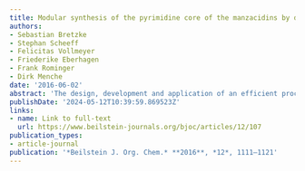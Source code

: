 ```yaml
---
title: Modular synthesis of the pyrimidine core of the manzacidins by divergent Tsuji-Trost coupling
authors:
- Sebastian Bretzke
- Stephan Scheeff
- Felicitas Vollmeyer
- Friederike Eberhagen
- Frank Rominger
- Dirk Menche
date: '2016-06-02'
abstract: 'The design, development and application of an efficient procedure for the concise synthesis of the 1,3-syn- and anti-tetrahydropyrimidine cores of manzacidins are reported. The intramolecular allylic substitution reaction of a readily available joint urea-type substrate enables the facile preparation of both diastereomers in high yields. The practical application of this approach is demonstrated in the efficient and modular preparation of the authentic heterocyclic cores of manzacidins, structurally unique bromopyrrole alkaloids of marine origin. Additional features of this route include the stereoselective generation of the central amine core with an appending quaternary center by an asymmetric addition of a Grignard reagent to a chiral tert-butanesulfinyl ketimine following an optimized Ellman protocol and a cross-metathesis of a challenging homoallylic urea substrate, which proceeds in good yields in the presence of an organic phosphoric acid.'
publishDate: '2024-05-12T10:39:59.869523Z'
links: 
- name: Link to full-text
  url: https://www.beilstein-journals.org/bjoc/articles/12/107
publication_types:
- article-journal
publication: '*Beilstein J. Org. Chem.* **2016**, *12*, 1111–1121'
---
```

